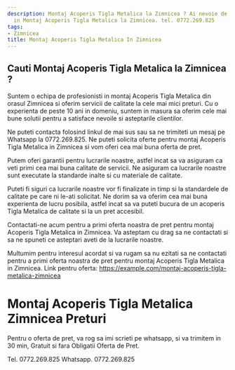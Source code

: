```yaml
---
description: Montaj Acoperis Tigla Metalica la Zimnicea ? Ai nevoie de un profesionist
  in Montaj Acoperis Tigla Metalica la Zimnicea. tel. 0772.269.825
tags:
- Zimnicea
title: Montaj Acoperis Tigla Metalica In Zimnicea
---
```



## Cauti Montaj Acoperis Tigla Metalica la Zimnicea ?


Suntem o echipa de profesionisti in montaj Acoperis Tigla Metalica din orasul Zimnicea si oferim servicii de calitate la cele mai mici preturi. Cu o experienta de peste 10 ani in domeniu, suntem in masura sa oferim cele mai bune solutii pentru a satisface nevoile si asteptarile clientilor. 

Ne puteti contacta folosind linkul de mai sus sau sa ne trimiteti un mesaj pe Whatsapp la 0772.269.825. Ne puteti solicita oferte pentru montaj Acoperis Tigla Metalica in Zimnicea si vom oferi cea mai buna oferta de pret. 

Putem oferi garantii pentru lucrarile noastre, astfel incat sa va asiguram ca veti primi cea mai buna calitate de servicii. Ne asiguram ca lucrarile noastre sunt executate la standarde inalte si cu materiale de calitate. 

Puteti fi siguri ca lucrarile noastre vor fi finalizate in timp si la standardele de calitate pe care ni le-ati solicitat. Ne dorim sa va oferim cea mai buna experienta de lucru posibila, astfel incat sa va puteti bucura de un acoperis Tigla Metalica de calitate si la un pret accesibil. 

Contactati-ne acum pentru a primi oferta noastra de pret pentru montaj Acoperis Tigla Metalica in Zimnicea. Va asteptam cu drag sa ne contactati si sa ne spuneti ce asteptari aveti de la lucrarile noastre. 

Multumim pentru interesul acordat si va rugam sa nu ezitati sa ne contactati pentru a primi oferta noastra de pret pentru montaj Acoperis Tigla Metalica in Zimnicea. 
Link pentru oferta: https://example.com/montaj-acoperis-tigla-metalica-zimnicea

# Montaj Acoperis Tigla Metalica Zimnicea Preturi
Pentru o oferta de pret, va rog sa imi scrieti pe whatsapp, si va trimitem in 30 min, Gratuit si fara Obligatii Oferta de Pret.

Tel. 0772.269.825
Whatsapp. 0772.269.825